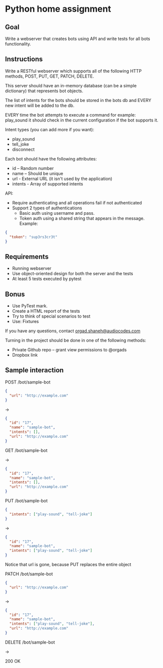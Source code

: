 # Python home assignment
## Goal
Write a webserver that creates bots using API and write tests for all bots functionality.

## Instructions
Write a RESTful webserver which supports all of the following HTTP methods, POST, PUT, GET, PATCH, DELETE.

This server should have an in-memory database (can be a simple dictionary) that represents bot objects.

The list of intents for the bots should be stored in the bots db and EVERY new intent will be added to the db.

EVERY time the bot attempts to execute a command for example: play_sound it should check in the current configuration if the bot supports it.

Intent types (you can add more if you want):
* play_sound
* tell_joke
* disconnect

Each bot should have the following attributes:
* id – Random number
* name – Should be unique
* url - External URL (it isn't used by the application)
* intents - Array of supported intents

API:
* Require authenticating and all operations fail if not authenticated
* Support 2 types of authentications 
  * Basic auth using username and pass.
  * Token auth using a shared string that appears in the message. Example:
```json
{
  "token": "sup3rs3cr3t"
}
```

## Requirements 
* Running webserver
* Use object-oriented design for both the server and the tests
* At least 5 tests executed by pytest 
 
## Bonus
* Use PyTest mark.
* Create a HTML report of the tests
* Try to think of special scenarios to test 
* Use: Fixtures
 
If you have any questions, contact orgad.shaneh@audiocodes.com

Turning in the project should be done in one of the following methods:
* Private Github repo – grant view permissions to @orgads
* Dropbox link

## Sample interaction
POST /bot/sample-bot
```json
{
  "url": "http://example.com"
}
```
->
```json
{
  "id": "17",
  "name": "sample-bot",
  "intents": [],
  "url": "http://example.com"
}
```

GET /bot/sample-bot

->

```json
{
  "id": "17",
  "name": "sample-bot",
  "intents": [],
  "url": "http://example.com"
}
```

PUT /bot/sample-bot
```json
{
  "intents": ["play-sound", "tell-joke"]
}
```
->
```json
{
  "id": "17",
  "name": "sample-bot",
  "intents": ["play-sound", "tell-joke"]
}
```

Notice that url is gone, because PUT replaces the entire object

PATCH /bot/sample-bot
```json
{
  "url": "http://example.com"
}
```
->
```json
{
  "id": "17",
  "name": "sample-bot",
  "intents": ["play-sound", "tell-joke"],
  "url": "http://example.com"
}
```

DELETE /bot/sample-bot

->

200 OK
